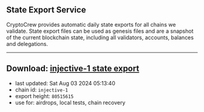 ## State Export Service
CryptoCrew provides automatic daily state exports for all chains we validate. State export files can be used as genesis files and are a snapshot of the current blockchain state, including all validators, accounts, balances and delegations.

---
**Download: [injective-1 state export](https://dl-eu2.ccvalidators.com/SERVICE/injective/injective-1_export_80515615.json)**
---

- last updated: Sat Aug 03 2024 05:13:40
- chain id: `injective-1`
- export height: `80515615`
- use for: airdrops, local tests, chain recovery
